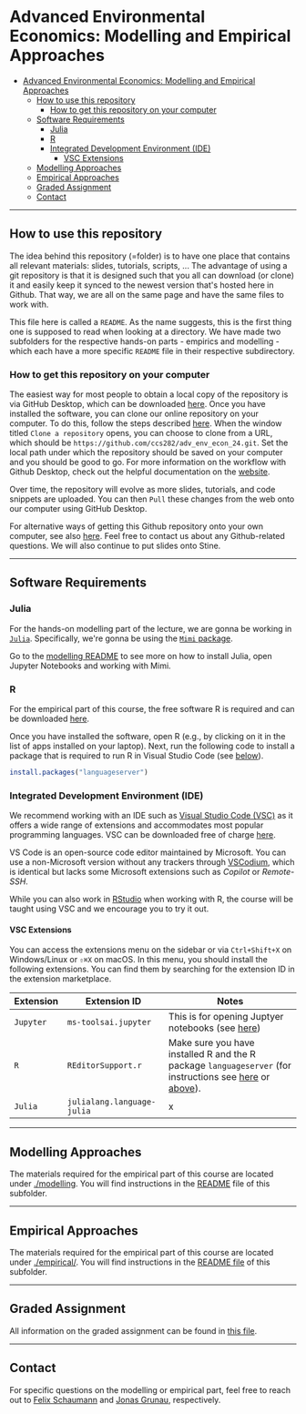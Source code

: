 # Advanced Environmental Economics: Modelling and Empirical Approaches

- [Advanced Environmental Economics: Modelling and Empirical Approaches](#advanced-environmental-economics-modelling-and-empirical-approaches)
  - [How to use this repository](#how-to-use-this-repository)
    - [How to get this repository on your computer](#how-to-get-this-repository-on-your-computer)
  - [Software Requirements](#software-requirements)
    - [Julia](#julia)
    - [R](#r)
    - [Integrated Development Environment (IDE)](#integrated-development-environment-ide)
      - [VSC Extensions](#vsc-extensions)
  - [Modelling Approaches](#modelling-approaches)
  - [Empirical Approaches](#empirical-approaches)
  - [Graded Assignment](#graded-assignment)
  - [Contact](#contact)

---

## How to use this repository

The idea behind this repository (=folder) is to have one place that contains all relevant materials: slides, tutorials, scripts, ... The advantage of using a git repository is that it is designed such that you all can download (or clone) it and easily keep it synced to the newest version that's hosted here in Github. That way, we are all on the same page and have the same files to work with.

This file here is called a `README`. As the name suggests, this is the first thing one is supposed to read when looking at a directory. We have made two subfolders for the respective hands-on parts - empirics and modelling - which each have a more specific `README` file in their respective subdirectory.

### How to get this repository on your computer

The easiest way for most people to obtain a local copy of the repository is via GitHub Desktop, which can be downloaded [here](https://desktop.github.com/). Once you have installed the software, you can clone our online repository on your computer. To do this, follow the steps described [here](https://docs.github.com/en/desktop/adding-and-cloning-repositories/cloning-and-forking-repositories-from-github-desktop#cloning-a-repository). When the window titled `Clone a repository` opens, you can choose to clone from a URL, which should be `https://github.com/ccs282/adv_env_econ_24.git`. Set the local path under which the repository should be saved on your computer and you should be good to go. For more information on the workflow with Github Desktop, check out the helpful documentation on the [website](https://docs.github.com/en/desktop).

Over time, the repository will evolve as more slides, tutorials, and code snippets are uploaded. You can then `Pull` these changes from the web onto our computer using GitHub Desktop.

For alternative ways of getting this Github repository onto your own computer, see also [here](./modelling/README.md#3-opening-the-jupyter-notebook). Feel free to contact us about any Github-related questions. We will also continue to put slides onto Stine.

---

## Software Requirements

### Julia

For the hands-on modelling part of the lecture, we are gonna be working in [`Julia`](https://julialang.org). Specifically, we're gonna be using the [`Mimi` package](https://www.mimiframework.org/).

Go to the [modelling README](./modelling/README.md) to see more on how to install Julia, open Jupyter Notebooks and working with Mimi.

### R

For the empirical part of this course, the free software R is required and can be downloaded [here](https://www.r-project.org/).

Once you have installed the software, open R (e.g., by clicking on it in the list of apps installed on your laptop). Next, run the following code to install a package that is required to run R in Visual Studio Code (see [below](#integrated-development-environment-ide)).

```r
install.packages("languageserver")
```

### Integrated Development Environment (IDE)

We recommend working with an IDE such as [Visual Studio Code (VSC)](https://code.visualstudio.com/) as it offers a wide range of extensions and accommodates most popular programming languages. VSC can be downloaded free of charge [here](https://code.visualstudio.com/download).

VS Code is an open-source code editor maintained by Microsoft. You can use a non-Microsoft version without any trackers through [VSCodium](https://vscodium.com/), which is identical but lacks some Microsoft extensions such as _Copilot_ or _Remote-SSH_.

While you can also work in [RStudio](https://posit.co/downloads/) when working with R, the course will be taught using VSC and we encourage you to try it out.

#### VSC Extensions

You can access the extensions menu on the sidebar or via `Ctrl+Shift+X` on Windows/Linux or `⇧⌘X` on macOS. In this menu, you should install the following extensions. You can find them by searching for the extension ID in the extension marketplace.

| Extension | Extension ID | Notes |
| --- | --- | --- |
| `Jupyter` | `ms-toolsai.jupyter` | This is for opening Juptyer notebooks (see [here](./modelling/README.md)) |
| `R` | `REditorSupport.r` | Make sure you have installed R and the R package `languageserver` (for instructions see [here](https://github.com/REditorSupport/vscode-R.git) or [above](#r)). |
| `Julia` | `julialang.language-julia` | x |

---

## Modelling Approaches

The materials required for the empirical part of this course are located under [./modelling](./modelling). You will find instructions in the [README](./modelling/README.md) file of this subfolder.

---

## Empirical Approaches

The materials required for the empirical part of this course are located under [./empirical/](./empirical/). You will find instructions in the [README file](./empirical/README.md) of this subfolder.

---

## Graded Assignment

All information on the graded assignment can be found in [this file](./assignment/README.md).

---

## Contact

For specific questions on the modelling or empirical part, feel free to reach out to [Felix Schaumann](mailto:felix.schaumann@uni-hamburg.de) and [Jonas Grunau](mailto:jonas.sebastian.grunau@uni-hamburg.de), respectively.
